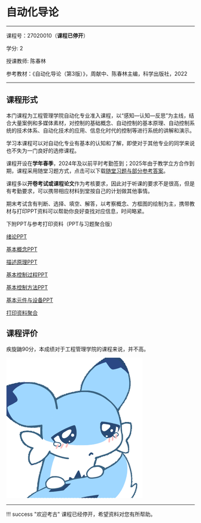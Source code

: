 # 自动化导论

---

课程号：27020010（**课程已停开**）

学分: 2

授课教师: 陈春林

参考教材：《自动化导论（第3版）》，周献中、陈春林主编，科学出版社，2022

---

## 课程形式

本门课程为工程管理学院自动化专业准入课程，以“感知—认知—反思”为主线，结合大量案例和多媒体素材，对控制的基础概念、自动控制的基本原理、自动控制系统的技术体系、自动化技术的应用、信息化时代的控制等进行系统的讲解和演示。

学习本课程可以对自动化专业有基本的认知和了解，即使对于其他专业的同学来说也不失为一门良好的选修课程。

课程开设在**学年春季**，2024年及以前平时考勤签到；2025年由于教学立方合作到期，课程采用随堂习题方式，点击可以下载[随堂习题与部分参考答案](./习题.pdf)。

课程多以**开卷考试或课程论文**作为考核要求，因此对于听课的要求不是很高，但是有考勤要求，可以携带相应材料到堂按自己的计划做其他事情。

期末考试含有判断、选择、填空、解答，以考察概念、方框图的绘制为主，携带教材与打印PPT资料可以帮助你良好查找对应信息，时间略紧。

下附PPT与参考打印资料（PPT与习题聚合版）

[绪论PPT](./1绪论.pdf)

[基本概念PPT](./2基本概念.pdf)

[描述原理PPT](./3描述原理.pdf)

[基本控制过程PPT](./4基本控制过程.pdf)

[基本控制方法PPT](./5基本控制方法.pdf)

[基本元件与设备PPT](./6基本元件与设备.pdf)

[打印资料聚合](./自动化导论课程材料.pdf)

## 课程评价

疾旋鼬90分，本成绩对于工程管理学院的课程来说，并不高。

![得知自己自动化导论成绩的疾旋鼬](../../cs/ics/ics_pre_pic_jxy.gif)

---

!!! success "欢迎考古"
    课程已经停开，希望资料对您有所帮助。

